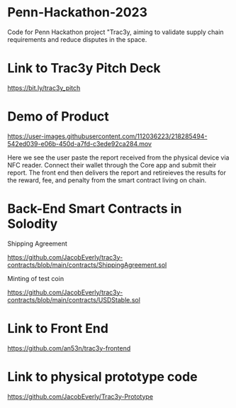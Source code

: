 # Penn-Hackathon-2023

Code for Penn Hackathon project "Trac3y, aiming to validate supply chain requirements and reduce disputes in the space.

# Link to Trac3y Pitch Deck
https://bit.ly/trac3y_pitch

# Demo of Product
https://user-images.githubusercontent.com/112036223/218285494-542ed039-e06b-450d-a7fd-c3ede92ca284.mov

Here we see the user paste the report received from the physical device via NFC reader. Connect their wallet through the Core app and submit their report. The front end then delivers the report and retireieves the results for the reward, fee, and penalty from the smart contract living on chain.


# Back-End Smart Contracts in Solodity

Shipping Agreement

https://github.com/JacobEverly/trac3y-contracts/blob/main/contracts/ShippingAgreement.sol

Minting of test coin

https://github.com/JacobEverly/trac3y-contracts/blob/main/contracts/USDStable.sol

# Link to Front End

https://github.com/an53n/trac3y-frontend

# Link to physical prototype code

https://github.com/JacobEverly/Trac3y-Prototype
